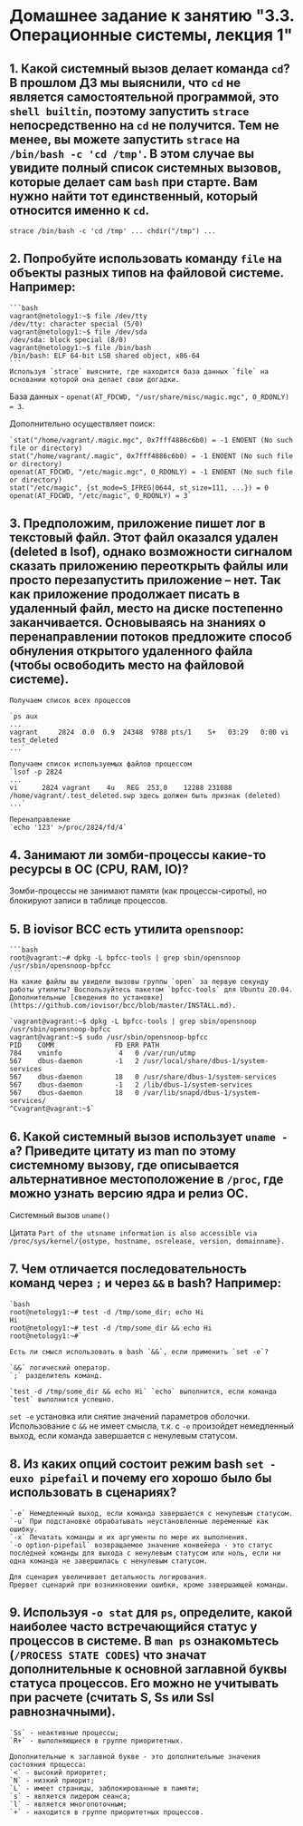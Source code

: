 # Домашнее задание к занятию "3.3. Операционные системы, лекция 1"

## 1. Какой системный вызов делает команда `cd`? В прошлом ДЗ мы выяснили, что `cd` не является самостоятельной  программой, это `shell builtin`, поэтому запустить `strace` непосредственно на `cd` не получится. Тем не менее, вы можете запустить `strace` на `/bin/bash -c 'cd /tmp'`. В этом случае вы увидите полный список системных вызовов, которые делает сам `bash` при старте. Вам нужно найти тот единственный, который относится именно к `cd`.
`strace /bin/bash -c 'cd /tmp'
...
chdir("/tmp")
...`
## 2. Попробуйте использовать команду `file` на объекты разных типов на файловой системе. Например:
    ```bash
    vagrant@netology1:~$ file /dev/tty
    /dev/tty: character special (5/0)
    vagrant@netology1:~$ file /dev/sda
    /dev/sda: block special (8/0)
    vagrant@netology1:~$ file /bin/bash
    /bin/bash: ELF 64-bit LSB shared object, x86-64
    ```
    Используя `strace` выясните, где находится база данных `file` на основании которой она делает свои догадки.
    
База данных - `openat(AT_FDCWD, "/usr/share/misc/magic.mgc", O_RDONLY) = 3`.

Дополнительно осуществляет поиск:

    `stat("/home/vagrant/.magic.mgc", 0x7fff4886c6b0) = -1 ENOENT (No such file or directory)
    stat("/home/vagrant/.magic", 0x7fff4886c6b0) = -1 ENOENT (No such file or directory)
    openat(AT_FDCWD, "/etc/magic.mgc", O_RDONLY) = -1 ENOENT (No such file or directory)
    stat("/etc/magic", {st_mode=S_IFREG|0644, st_size=111, ...}) = 0
    openat(AT_FDCWD, "/etc/magic", O_RDONLY) = 3`
## 3. Предположим, приложение пишет лог в текстовый файл. Этот файл оказался удален (deleted в lsof), однако возможности сигналом сказать приложению переоткрыть файлы или просто перезапустить приложение – нет. Так как приложение продолжает писать в удаленный файл, место на диске постепенно заканчивается. Основываясь на знаниях о перенаправлении потоков предложите способ обнуления открытого удаленного файла (чтобы освободить место на файловой системе).
    Получаем список всех процессов
    
    `ps aux
    ...
    vagrant     2824  0.0  0.9  24348  9788 pts/1    S+   03:29   0:00 vi test_deleted 
    ...`
    
    Получаем список используемых файлов процессом
    `lsof -p 2824
    ...
    vi      2824 vagrant    4u   REG  253,0    12288 231088 /home/vagrant/.test_deleted.swp здесь должен быть признак (deleted)
    ...`
    
    Перенаправление
    `echo '123' >/proc/2824/fd/4`
## 4. Занимают ли зомби-процессы какие-то ресурсы в ОС (CPU, RAM, IO)?
Зомби-процессы не занимают памяти (как процессы-сироты), но блокируют записи в таблице процессов.
## 5. В iovisor BCC есть утилита `opensnoop`:
    ```bash
    root@vagrant:~# dpkg -L bpfcc-tools | grep sbin/opensnoop
    /usr/sbin/opensnoop-bpfcc
    ```
    На какие файлы вы увидели вызовы группы `open` за первую секунду работы утилиты? Воспользуйтесь пакетом `bpfcc-tools` для Ubuntu 20.04. Дополнительные [сведения по установке](https://github.com/iovisor/bcc/blob/master/INSTALL.md).
    
    `vagrant@vagrant:~$ dpkg -L bpfcc-tools | grep sbin/opensnoop
    /usr/sbin/opensnoop-bpfcc
    vagrant@vagrant:~$ sudo /usr/sbin/opensnoop-bpfcc
    PID    COMM               FD ERR PATH
    784    vminfo              4   0 /var/run/utmp
    567    dbus-daemon        -1   2 /usr/local/share/dbus-1/system-services
    567    dbus-daemon        18   0 /usr/share/dbus-1/system-services
    567    dbus-daemon        -1   2 /lib/dbus-1/system-services
    567    dbus-daemon        18   0 /var/lib/snapd/dbus-1/system-services/
    ^Cvagrant@vagrant:~$`

## 6. Какой системный вызов использует `uname -a`? Приведите цитату из man по этому системному вызову, где описывается альтернативное местоположение в `/proc`, где можно узнать версию ядра и релиз ОС.
Системный вызов `uname()`

Цитата `Part of the utsname information is also accessible via /proc/sys/kernel/{ostype, hostname, osrelease, version, domainname}.`

## 7. Чем отличается последовательность команд через `;` и через `&&` в bash? Например:
    `bash
    root@netology1:~# test -d /tmp/some_dir; echo Hi
    Hi
    root@netology1:~# test -d /tmp/some_dir && echo Hi
    root@netology1:~#`
    
    Есть ли смысл использовать в bash `&&`, если применить `set -e`?
    
    `&&` логический оператор. 
    `;` разделитель команд.
    
    `test -d /tmp/some_dir && echo Hi` `echo` выполнится, если команда `test` выполнится успешно.
   `set -e` установка или снятие значений параметров оболочки. Использование с `&&` не имеет смысла, т.к. с `-e` произойдет немедленный выход, если команда завершается с ненулевым статусом. 
## 8. Из каких опций состоит режим bash `set -euxo pipefail` и почему его хорошо было бы использовать в сценариях?

    `-e` Немедленный выход, если команда завершается с ненулевым статусом. 
    `-u` При подстановке обрабатывать неустановленные переменные как ошибку.
    `-x` Печатать команды и их аргументы по мере их выполнения. 
    `-o option-pipefail` возвращаемое значение конвейера - это статус последней команды для выхода с ненулевым статусом или ноль, если ни одна команда не завершилась с ненулевым статусом.

    Для сценария увеличивает детальность логирования. 
    Прервет сценарий при возникновении ошибки, кроме завершающей команды.
## 9. Используя `-o stat` для `ps`, определите, какой наиболее часто встречающийся статус у процессов в системе. В `man ps` ознакомьтесь (`/PROCESS STATE CODES`) что значат дополнительные к основной заглавной буквы статуса процессов. Его можно не учитывать при расчете (считать S, Ss или Ssl равнозначными).

    `Ss` - неактивные процессы;
    `R+` - выполняющиеся в группе приоритетных.
    
    Дополнительные к заглавной букве - это дополнительные значения состояния процесса:
    `<` - высокий приоритет;
    `N` - низкий приорит;
    `L` - имеет страницы, заблокированные в памяти;
    `s` - является лидером сеанса;
    `l` - является многопоточным;
    `+` - находится в группе приоритетных процессов.    
